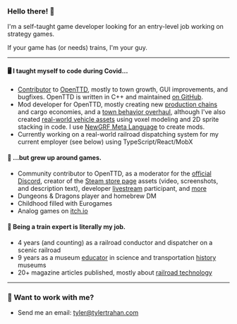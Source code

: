 ### Hello there! 👋

I'm a self-taught game developer looking for an entry-level job working on strategy games.

If your game has (or needs) trains, I'm your guy.

---

#### 🖥️ I taught myself to code during Covid...
- [Contributor](https://github.com/OpenTTD/OpenTTD/commits?author=2TallTyler) to [OpenTTD](https://store.steampowered.com/app/1536610/OpenTTD/), mostly to town growth, GUI improvements, and bugfixes. OpenTTD is written in C++ and maintained [on GitHub](https://github.com/OpenTTD/OpenTTD).
- Mod developer for OpenTTD, mostly creating new [production chains](https://github.com/2TallTyler/improved_town_industries) and cargo economies, and a [town behavior overhaul](https://github.com/2TallTyler/itl_houses), although I've also created [real-world vehicle assets](https://github.com/2TallTyler/danish_trains) using voxel modeling and 2D sprite stacking in code. I use [NewGRF Meta Language](https://newgrf-specs.tt-wiki.net/wiki/NML:Main) to create mods.
- Currently working on a real-world railroad dispatching system for my current employer (see below) using TypeScript/React/MobX

#### 🎲 ...but grew up around games.
- Community contributor to OpenTTD, as a moderator for the [official Discord](https://discord.gg/hKzMGUx), creator of the [Steam store page](https://store.steampowered.com/app/1536610/OpenTTD/) assets (video, screenshots, and description text), developer [livestream](https://www.youtube.com/watch?v=M96VjKihxNc) participant, and [more](https://www.openttd.org/news/2021/03/15/openttd-1-11-titlegame-voting)
- Dungeons & Dragons player and homebrew DM
- Childhood filled with Eurogames
- Analog games on [itch.io](https://2talltyler.itch.io/)

#### 🚂 Being a train expert is literally my job.
- 4 years (and counting) as a railroad conductor and dispatcher on a scenic railroad
- 9 years as a museum [educator](https://youtube.com/playlist?list=PL02XRIcpUjry38nVVnV7VLovDri4EEQoa) in science and transportation [history](https://www.wfae.org/local-news/2019-10-30/jim-crow-era-railcar-at-nc-transportation-museum-getting-turned-into-exhibit) museums
- 20+ magazine articles published, mostly about [railroad technology](https://cs.trains.com/trn/b/observation-tower/archive/2019/06/30/why-reinvent-the-wheel.aspx)

---

### 🧰 Want to work with me?
- Send me an email: [tyler@tylertrahan.com](mailto:tyler@tylertrahan.com)
